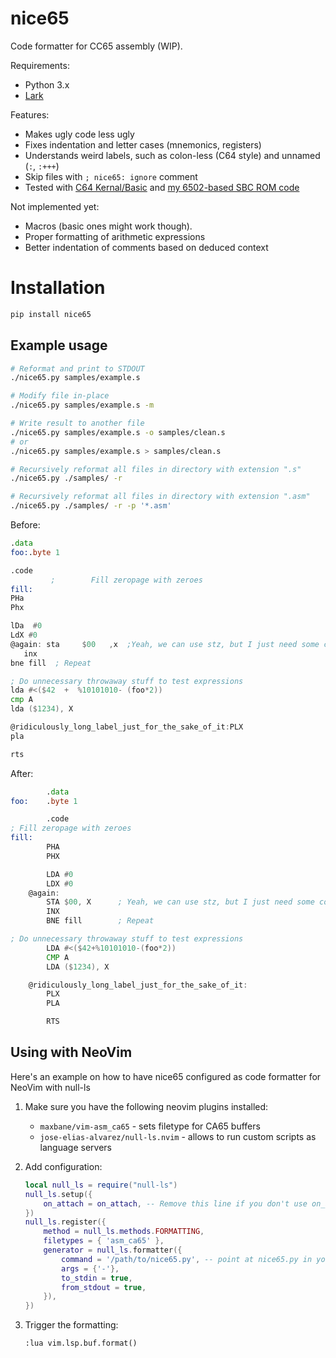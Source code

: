 # nice65
Code formatter for CC65 assembly (WIP).

Requirements:

- Python 3.x
- [Lark](https://github.com/lark-parser/lark)

Features:
- Makes ugly code less ugly
- Fixes indentation and letter cases (mnemonics, registers)
- Understands weird labels, such as colon-less (C64 style) and unnamed (`:`, `:+++`)
- Skip files with `; nice65: ignore` comment
- Tested with [C64 Kernal/Basic](https://github.com/mist64/c64rom) and [my 6502-based SBC ROM code](https://github.com/and3rson/deck65)

Not implemented yet:
- Macros (basic ones might work though).
- Proper formatting of arithmetic expressions
- Better indentation of comments based on deduced context

# Installation

```sh
pip install nice65
```

## Example usage

```sh
# Reformat and print to STDOUT
./nice65.py samples/example.s

# Modify file in-place
./nice65.py samples/example.s -m

# Write result to another file
./nice65.py samples/example.s -o samples/clean.s
# or
./nice65.py samples/example.s > samples/clean.s

# Recursively reformat all files in directory with extension ".s"
./nice65.py ./samples/ -r

# Recursively reformat all files in directory with extension ".asm"
./nice65.py ./samples/ -r -p '*.asm'
```

Before:
```asm
.data
foo:.byte 1

.code
         ;        Fill zeropage with zeroes
fill:
PHa
Phx

lDa  #0
LdX #0
@again: sta     $00   ,x  ;Yeah, we can use stz, but I just need some code to test nice65!
   inx
bne fill  ; Repeat

; Do unnecessary throwaway stuff to test expressions
lda #<($42  +  %10101010- (foo*2))
cmp A
lda ($1234), X

@ridiculously_long_label_just_for_the_sake_of_it:PLX
pla

rts
```

After:
```asm
        .data
foo:    .byte 1

        .code
; Fill zeropage with zeroes
fill:
        PHA
        PHX

        LDA #0
        LDX #0
    @again:
        STA $00, X      ; Yeah, we can use stz, but I just need some code to test nice65!
        INX
        BNE fill        ; Repeat

; Do unnecessary throwaway stuff to test expressions
        LDA #<($42+%10101010-(foo*2))
        CMP A
        LDA ($1234), X

    @ridiculously_long_label_just_for_the_sake_of_it:
        PLX
        PLA

        RTS
```

## Using with NeoVim

Here's an example on how to have nice65 configured as code formatter for NeoVim with null-ls

1. Make sure you have the following neovim plugins installed:
    - `maxbane/vim-asm_ca65` - sets filetype for CA65 buffers
    - `jose-elias-alvarez/null-ls.nvim` - allows to run custom scripts as language servers

2. Add configuration:

    ```lua
    local null_ls = require("null-ls")
    null_ls.setup({
        on_attach = on_attach, -- Remove this line if you don't use on_attach
    })
    null_ls.register({
        method = null_ls.methods.FORMATTING,
        filetypes = { 'asm_ca65' },
        generator = null_ls.formatter({
            command = '/path/to/nice65.py', -- point at nice65.py in your filesystem
            args = {'-'},
            to_stdin = true,
            from_stdout = true,
        }),
    })
    ```

3. Trigger the formatting:

    ```vim
    :lua vim.lsp.buf.format()
    ```

